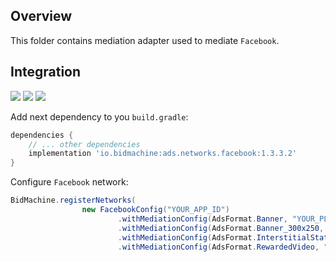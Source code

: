 ## Overview

This folder contains mediation adapter used to mediate `Facebook`.

## Integration

[<img src="https://img.shields.io/badge/Min%20SDK%20version-1.3.3-brightgreen">](https://github.com/bidmachine/BidMachine-Android-SDK)
[<img src="https://img.shields.io/badge/Network%20Adapter%20version-1.3.3.2-brightgreen">](https://artifactory.bidmachine.io/bidmachine/io/bidmachine/ads.networks.facebook/1.3.3.2/)
[<img src="https://img.shields.io/badge/Network%20version-5.5.0-blue">](https://developers.facebook.com/docs/android/)

Add next dependency to you `build.gradle`:

```groovy
dependencies {
    // ... other dependencies
    implementation 'io.bidmachine:ads.networks.facebook:1.3.3.2'
}
```

Configure `Facebook` network:

```java
BidMachine.registerNetworks(
                new FacebookConfig("YOUR_APP_ID")
                        .withMediationConfig(AdsFormat.Banner, "YOUR_PLACEMENT_ID")
                        .withMediationConfig(AdsFormat.Banner_300x250, "YOUR_PLACEMENT_ID")
                        .withMediationConfig(AdsFormat.InterstitialStatic, "YOUR_PLACEMENT_ID")
                        .withMediationConfig(AdsFormat.RewardedVideo, "YOUR_PLACEMENT_ID"));
```
